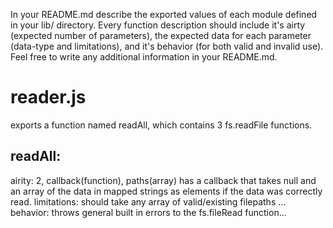 In your README.md describe the exported values of each module defined in your lib/ directory. Every function description should include it's airty (expected number of parameters), the expected data for each parameter (data-type and limitations), and it's behavior (for both valid and invalid use). Feel free to write any additional information in your README.md.

# reader.js
exports a function named readAll, which contains 3 fs.readFile functions.

## readAll:
airity: 2, callback(function), paths(array)
has a callback that takes null and an array of the data in mapped strings as elements if the data was correctly read.
limitations: should take any array of valid/existing filepaths ...
behavior: throws general built in errors to the fs.fileRead function...

